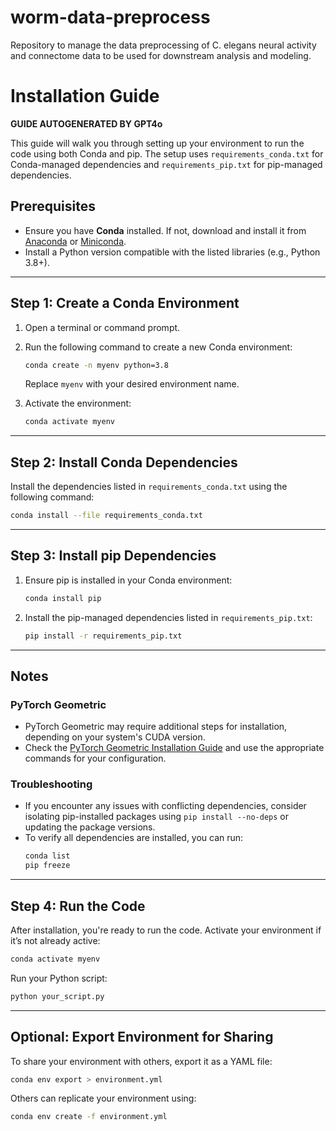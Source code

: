 # worm-data-preprocess
Repository to manage the data preprocessing of C. elegans neural activity and
connectome data to be used for downstream analysis and modeling.

# Installation Guide

**GUIDE AUTOGENERATED BY GPT4o**

This guide will walk you through setting up your environment to run the code using both Conda and pip. The setup uses `requirements_conda.txt` for Conda-managed dependencies and `requirements_pip.txt` for pip-managed dependencies.

## Prerequisites

- Ensure you have **Conda** installed. If not, download and install it from [Anaconda](https://www.anaconda.com/) or [Miniconda](https://docs.conda.io/en/latest/miniconda.html).
- Install a Python version compatible with the listed libraries (e.g., Python 3.8+).

---

## Step 1: Create a Conda Environment

1. Open a terminal or command prompt.

2. Run the following command to create a new Conda environment:

   ```bash
   conda create -n myenv python=3.8
   ```

   Replace `myenv` with your desired environment name.

3. Activate the environment:

   ```bash
   conda activate myenv
   ```

---

## Step 2: Install Conda Dependencies

Install the dependencies listed in `requirements_conda.txt` using the following command:

```bash
conda install --file requirements_conda.txt
```

---

## Step 3: Install pip Dependencies

1. Ensure pip is installed in your Conda environment:

   ```bash
   conda install pip
   ```

2. Install the pip-managed dependencies listed in `requirements_pip.txt`:

   ```bash
   pip install -r requirements_pip.txt
   ```

---

## Notes

### PyTorch Geometric

- PyTorch Geometric may require additional steps for installation, depending on your system's CUDA version.
- Check the [PyTorch Geometric Installation Guide](https://pytorch-geometric.readthedocs.io/en/latest/notes/installation.html) and use the appropriate commands for your configuration.

### Troubleshooting

- If you encounter any issues with conflicting dependencies, consider isolating pip-installed packages using `pip install --no-deps` or updating the package versions.
- To verify all dependencies are installed, you can run:
  ```bash
  conda list
  pip freeze
  ```

---

## Step 4: Run the Code

After installation, you're ready to run the code. Activate your environment if it’s not already active:

```bash
conda activate myenv
```

Run your Python script:

```bash
python your_script.py
```

---

## Optional: Export Environment for Sharing

To share your environment with others, export it as a YAML file:

```bash
conda env export > environment.yml
```

Others can replicate your environment using:

```bash
conda env create -f environment.yml
```

